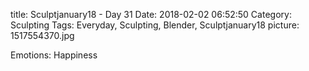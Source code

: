 title: Sculptjanuary18 - Day 31
Date: 2018-02-02 06:52:50
Category: Sculpting
Tags: Everyday, Sculpting, Blender, Sculptjanuary18
picture: 1517554370.jpg

Emotions: Happiness
